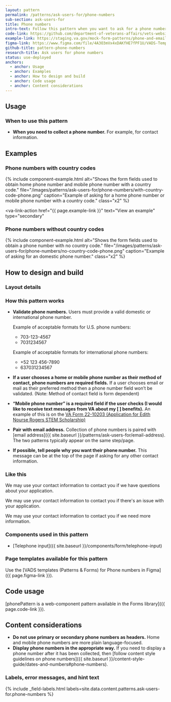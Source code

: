 ```yaml
---
layout: pattern
permalink: /patterns/ask-users-for/phone-numbers
sub-section: ask-users-for
title: Phone numbers
intro-text: Follow this pattern when you want to ask for a phone number.
code-link: https://github.com/department-of-veterans-affairs/vets-website/blob/main/src/platform/forms-system/src/js/web-component-patterns/phonePatterns.jsx
example-link: https://staging.va.gov/mock-form-patterns/phone-and-email-address
figma-link: https://www.figma.com/file/4A3O3mVx4xDAKfHE7fPF1U/VADS-Templates-(Patterns-%26-Forms)?type=design&node-id=2988%3A9602&mode=design&t=Y0LWxs33fRITMh6x-1
github-title: pattern-phone-numbers
research-title: Ask users for phone numbers
status: use-deployed
anchors:
  - anchor: Usage
  - anchor: Examples
  - anchor: How to design and build
  - anchor: Code usage
  - anchor: Content considerations
---
```


## Usage

### When to use this pattern

* **When you need to collect a phone number.** For example, for contact information.

## Examples

### Phone numbers with country codes

{% include component-example.html alt="Shows the form fields used to obtain home phone number and mobile phone number with a country code." file="/images/patterns/ask-users-for/phone-numbers/with-country-code-phone.png" caption="Example of asking for a home phone number or mobile phone number with a country code." class="x2" %}

<va-link-action
  href="{{ page.example-link }}"
  text="View an example"
  type="secondary"
></va-link-action>

### Phone numbers without country codes
{% include component-example.html alt="Shows the form fields used to obtain a phone number with no country code." file="/images/patterns/ask-users-for/phone-numbers/no-country-code-phone.png" caption="Example of asking for an domestic phone number." class="x2" %}
  
## How to design and build

### Layout details

### How this pattern works
  
* **Validate phone numbers.** Users must provide a valid domestic or international phone number. 

  Example of acceptable formats for U.S. phone numbers:
  * 703-123-4567
  * 7031234567

  Example of acceptable formats for international phone numbers:
  * +52 123 456-7890
  * 637031234567

* **If a user chooses a home or mobile phone number as their method of contact, phone numbers are required fields.** If a user chooses email or mail as their preferred method then a phone number field won’t be validated. (Note: Method of contact field is form dependent)
* **“Mobile phone number” is a required field if the user checks (I would like to receive text messages from VA about my [  ] benefits).** An example of this is on the [VA Form 22-10203 (Application for Edith Nourse Rogers STEM Scholarship)](https://www.va.gov/education/other-va-education-benefits/stem-scholarship/apply-for-scholarship-form-22-10203/introduction)
* **Pair with email address.** Collection of phone numbers is paired with [email address]({{ site.baseurl }}/patterns/ask-users-for/email-address). The two patterns typically appear on the same step/page.
* **If possible, tell people why you want their phone number.** This message can be at the top of the page if asking for any other contact information.

<div class="do-dont">
<div class="do-dont__do">
<h3 class="do-dont__heading">Like this</h3>
<div class="do-dont__content" markdown="1">

We may use your contact information to contact you if we have questions about your application.

We may use your contact information to contact you if there's an issue with your application.

We may use your contact information to contact you if we need more information.

</div>
</div>
</div>

### Components used in this pattern

* [Telephone input]({{ site.baseurl }}/components/form/telephone-input)

### Page templates available for this pattern

Use the [VADS templates (Patterns & Forms) for Phone numbers in Figma]({{ page.figma-link }}).

## Code usage

[phonePattern is a web-component pattern available in the Forms library]({{ page.code-link }}).

## Content considerations

* **Do not use primary or secondary phone numbers as headers.** Home and mobile phone numbers are more plain language-focused.
* **Display phone numbers in the appropriate way.** If you need to display a phone number after it has been collected, then [follow content style guidelines on phone numbers]({{ site.baseurl }}/content-style-guide/dates-and-numbers#phone-numbers).

### Labels, error messages, and hint text

{% include _field-labels.html labels=site.data.content.patterns.ask-users-for.phone-numbers %}
